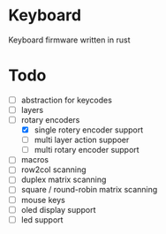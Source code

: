 # Keyboard
Keyboard firmware written in rust 

# Todo
- [ ] abstraction for keycodes
- [ ] layers
- [ ] rotary encoders
    - [x] single rotery encoder support
    - [ ] multi layer action suppoer
    - [ ] multi rotary encoder support
- [ ] macros
- [ ] row2col scanning
- [ ] duplex matrix scanning
- [ ] square / round-robin matrix scanning
- [ ] mouse keys
- [ ] oled display support
- [ ] led support
